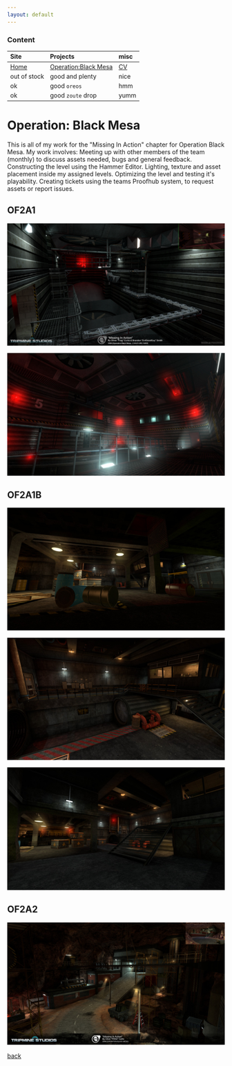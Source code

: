 ```yaml
---
layout: default
---
```


### Content

| Site         | Projects          | misc |
|:-------------|:------------------|:------|
| [Home](./index.md)           | [Operation:Black Mesa](./another-page.md) | [CV](./OliverCurtis.pdf)  |
| out of stock | good and plenty   | nice  |
| ok           | good `oreos`      | hmm   |
| ok           | good `zoute` drop | yumm  |

# Operation: Black Mesa

This is all of my work for the "Missing In Action" chapter for Operation Black Mesa.
My work involves:
Meeting up with other members of the team (monthly) to discuss assets needed, bugs and general feedback.
Constructing the level using the Hammer Editor.
Lighting, texture and asset placement inside my assigned levels.
Optimizing the level and testing it's playability.
Creating tickets using the teams Proofhub system, to request assets or report issues.

## OF2A1

![of2a1](./images/obm/of2a1_screenshot.png)

![of2a1 fan section](./images/obm/of2a1_fan_room.jpg)

## OF2A1B

![of2a1b](./images/obm/of2a1b_a.jpg)

![of2a1b](./images/obm/of2a1b_b.jpg)

![of2a1b](./images/obm/of2a1b_c.jpg)

## OF2A2

![of2a2](./images/obm/of2a2_1.jpg)


[back](./)
